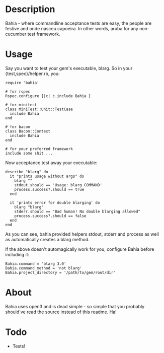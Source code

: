 Description
===========

Bahia - where commandline acceptance tests are easy, the people are festive and
onde nasceu capoeira. In other words, aruba for any non-cucumber test framework.

Usage
=====

Say you want to test your gem's executable, blarg. So in your
{test,spec}/helper.rb, you:

    require 'bahia'

    # for rspec
    Rspec.configure {|c| c.include Bahia }

    # for minitest
    class MiniTest::Unit::TestCase
      include Bahia
    end

    # for bacon
    class Bacon::Context
      include Bahia
    end

    # for your preferred framework
    include some shit ...

Now acceptance test away your executable:

    describe "blarg" do
      it "prints usage without args" do
        blarg ""
        stdout.should == 'Usage: blarg COMMAND'
        process.success?.should == true
      end

      it 'prints error for double blarging' do
        blarg "blarg"
        stderr.should == "Bad human! No double blarging allowed"
        process.success?.should == false
      end
    end

As you can see, bahia provided helpers stdout, stderr and process as well as
automatically creates a blarg method.

If the above doesn't automagically work for you, configure Bahia before
including it:

    Bahia.command = 'blarg 3.0'
    Bahia.command_method = 'not blarg'
    Bahia.project_directory = '/path/to/gem/root/dir'

About
=====

Bahia uses open3 and is dead simple - so simple that you probably should've read
the source instead of this readme. Ha!

Todo
====

* Tests!
